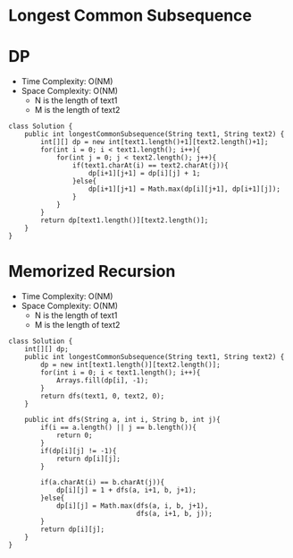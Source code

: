 # Longest Common Subsequence
# DP
* Time Complexity: O(NM)
* Space Complexity: O(NM)
	* N is the length of text1
	* M is the length of text2
```
class Solution {
    public int longestCommonSubsequence(String text1, String text2) {
        int[][] dp = new int[text1.length()+1][text2.length()+1];
        for(int i = 0; i < text1.length(); i++){
            for(int j = 0; j < text2.length(); j++){
                if(text1.charAt(i) == text2.charAt(j)){
                    dp[i+1][j+1] = dp[i][j] + 1;
                }else{
                    dp[i+1][j+1] = Math.max(dp[i][j+1], dp[i+1][j]);
                }
            }
        }
        return dp[text1.length()][text2.length()];
    }
}
```
# Memorized Recursion
* Time Complexity: O(NM)
* Space Complexity: O(NM)
	* N is the length of text1
	* M is the length of text2
```
class Solution {
    int[][] dp;
    public int longestCommonSubsequence(String text1, String text2) {
        dp = new int[text1.length()][text2.length()];
        for(int i = 0; i < text1.length(); i++){
            Arrays.fill(dp[i], -1);
        }
        return dfs(text1, 0, text2, 0);
    }

    public int dfs(String a, int i, String b, int j){
        if(i == a.length() || j == b.length()){
            return 0;
        }
        if(dp[i][j] != -1){
            return dp[i][j];
        }

        if(a.charAt(i) == b.charAt(j)){
            dp[i][j] = 1 + dfs(a, i+1, b, j+1);
        }else{
            dp[i][j] = Math.max(dfs(a, i, b, j+1),
                                dfs(a, i+1, b, j));
        }
        return dp[i][j];
    }
}
```
